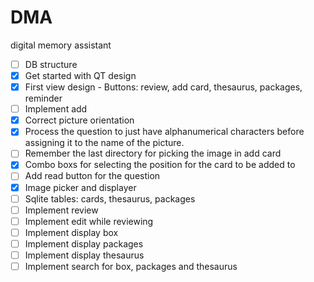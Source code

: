 # DMA
digital memory assistant

- [ ] DB structure
- [x] Get started with QT design
- [x] First view design - Buttons: review, add card, thesaurus, packages, reminder
- [ ] Implement add
- [x] Correct picture orientation
- [x] Process the question to just have alphanumerical characters before assigning it to the name of the picture.
- [ ] Remember the last directory for picking the image in add card
- [X] Combo boxs for selecting the position for the card to be added to
- [ ] Add read button for the question
- [x] Image picker and displayer
- [ ] Sqlite tables: cards, thesaurus, packages
- [ ] Implement review
- [ ] Implement edit while reviewing
- [ ] Implement display box
- [ ] Implement display packages
- [ ] Implement display thesaurus
- [ ] Implement search for box, packages and thesaurus

